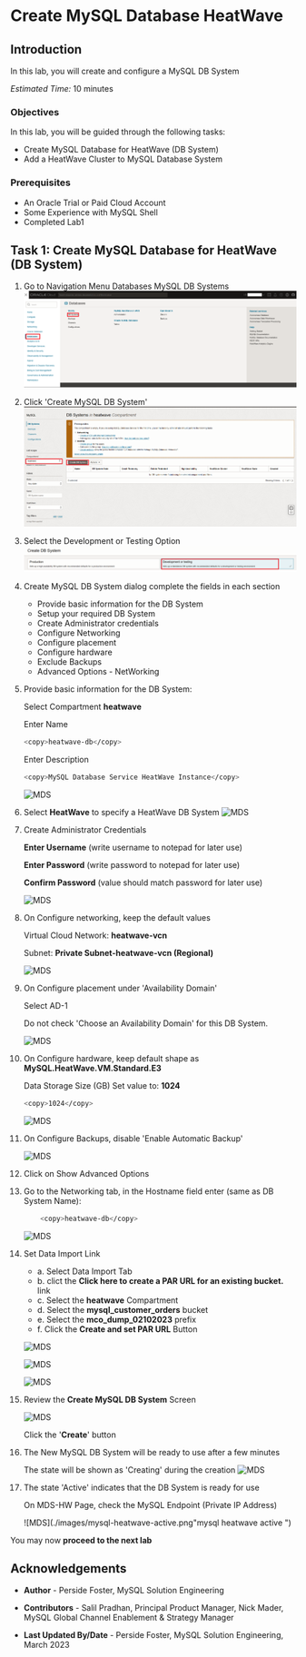 # Create MySQL Database HeatWave

## Introduction

In this lab, you will create and configure a MySQL DB System

_Estimated Time:_ 10 minutes

### Objectives

In this lab, you will be guided through the following tasks:

- Create MySQL Database for HeatWave (DB System)
- Add a HeatWave Cluster to MySQL Database System

### Prerequisites

- An Oracle Trial or Paid Cloud Account
- Some Experience with MySQL Shell
- Completed Lab1

## Task 1: Create MySQL Database for HeatWave (DB System)

1. Go to Navigation Menu
         Databases
         MySQL
         DB Systems
    ![MDS](./images/mysql-menu.png "mysql menu")

2. Click 'Create MySQL DB System'
    ![MDS](./images/mysql-create.png "mysql create ")

3. Select the Development or Testing Option
    ![MDS](./images/mysql-create-select-option.png "select option")

4. Create MySQL DB System dialog complete the fields in each section

    - Provide basic information for the DB System
    - Setup your required DB System
    - Create Administrator credentials
    - Configure Networking
    - Configure placement
    - Configure hardware
    - Exclude Backups
    - Advanced Options - NetWorking

5. Provide basic information for the DB System:

    Select Compartment **heatwave**

    Enter Name

    ```bash
    <copy>heatwave-db</copy>
    ```

    Enter Description

    ```bash
    <copy>MySQL Database Service HeatWave Instance</copy>
   ```

    ![MDS](./images/mysql-heatwave-basic.png "HeatWave Basic")

6. Select **HeatWave** to specify a HeatWave DB System
    ![MDS](./images/mysql-heatwave-system-selection.png "mysql heatwave system selection")

7. Create Administrator Credentials

    **Enter Username** (write username to notepad for later use)

    **Enter Password** (write password to notepad for later use)

    **Confirm Password** (value should match password for later use)

    ![MDS](./images/mysql-password.png "mysql password ")

8. On Configure networking, keep the default values

    Virtual Cloud Network: **heatwave-vcn**

    Subnet: **Private Subnet-heatwave-vcn (Regional)**

    ![MDS](./images/mysql-vcn.png "mysql vcn ")

9. On Configure placement under 'Availability Domain'

    Select AD-1

    Do not check 'Choose an Availability Domain' for this DB System.

    ![MDS](./images/mysql-avail-domain.png "mysql availability domain ")

10. On Configure hardware, keep default shape as **MySQL.HeatWave.VM.Standard.E3**

    Data Storage Size (GB) Set value to:  **1024**

    ```bash
    <copy>1024</copy>
    ```

    ![MDS](./images/mysql-configure-hardware.png "mysql hardware ")

11. On Configure Backups, disable 'Enable Automatic Backup'

    ![MDS](./images/mysql-backup.png "mysql backup ")

12. Click on Show Advanced Options

13. Go to the Networking tab, in the Hostname field enter  (same as DB System Name):

    ```bash
        <copy>heatwave-db</copy> 
    ```

    ![MDS](./images/mysql-host.png "mysqlhost ")

14. Set Data Import Link
    - a. Select Data Import Tab
    - b. clict the **Click here to create a PAR URL for an existing bucket.** link
    - c. Select the **heatwave** Compartment
    - d. Select the **mysql\_customer\_orders** bucket
    - e. Select the **mco\_dump\_02102023** prefix
    - f. Click the **Create and set PAR URL** Button

    ![MDS](./images/mysql-db-get-par-link.png "mysql db get par link")

    ![MDS](./images/mysql-db-create-par-link.png "mysql db create par link")

    ![MDS](./images/mysql-db-create-par-link-created.png "mysql db get par link created")

15. Review the **Create MySQL DB System**  Screen

    ![MDS](./images/mysql-create-button.png "mysql create button")

    Click the '**Create**' button

16. The New MySQL DB System will be ready to use after a few minutes

    The state will be shown as 'Creating' during the creation
    ![MDS](./images/mysql-heatwave-creating.png "mysql heatwave creating ")

17. The state 'Active' indicates that the DB System is ready for use

    On MDS-HW Page, check the MySQL Endpoint (Private IP Address)

    ![MDS](./images/mysql-heatwave-active.png"mysql heatwave active ")

You may now **proceed to the next lab**

## Acknowledgements

- **Author** - Perside Foster, MySQL Solution Engineering

- **Contributors** - Salil Pradhan, Principal Product Manager, Nick Mader, MySQL Global Channel Enablement & Strategy Manager
- **Last Updated By/Date** - Perside Foster, MySQL Solution Engineering, March 2023
